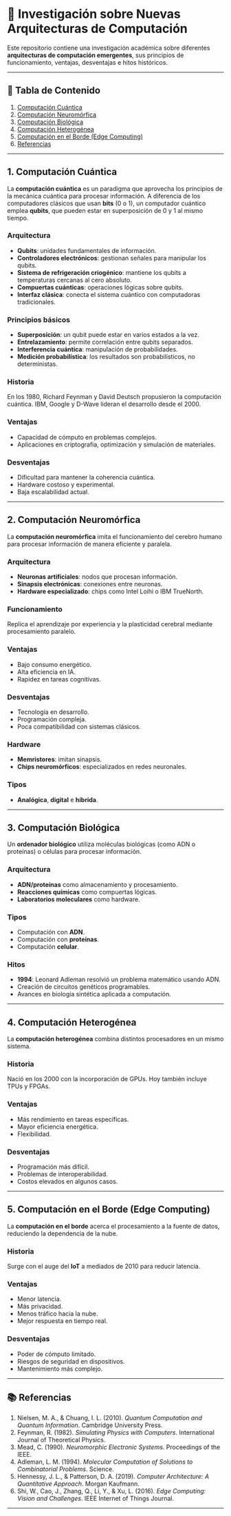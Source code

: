 # 📘 Investigación sobre Nuevas Arquitecturas de Computación

Este repositorio contiene una investigación académica sobre diferentes **arquitecturas de computación emergentes**, sus principios de funcionamiento, ventajas, desventajas e hitos históricos.  

---

## 📑 Tabla de Contenido
1. [Computación Cuántica](#1-computación-cuántica)  
2. [Computación Neuromórfica](#2-computación-neuromórfica)  
3. [Computación Biológica](#3-computación-biológica)  
4. [Computación Heterogénea](#4-computación-heterogénea)  
5. [Computación en el Borde (Edge Computing)](#5-computación-en-el-borde-edge-computing)  
6. [Referencias](#-referencias)  

---

## 1. Computación Cuántica  
La **computación cuántica** es un paradigma que aprovecha los principios de la mecánica cuántica para procesar información. A diferencia de los computadores clásicos que usan **bits** (0 o 1), un computador cuántico emplea **qubits**, que pueden estar en superposición de 0 y 1 al mismo tiempo.  

### Arquitectura  
- **Qubits**: unidades fundamentales de información.  
- **Controladores electrónicos**: gestionan señales para manipular los qubits.  
- **Sistema de refrigeración criogénico**: mantiene los qubits a temperaturas cercanas al cero absoluto.  
- **Compuertas cuánticas**: operaciones lógicas sobre qubits.  
- **Interfaz clásica**: conecta el sistema cuántico con computadoras tradicionales.  

### Principios básicos  
- **Superposición**: un qubit puede estar en varios estados a la vez.  
- **Entrelazamiento**: permite correlación entre qubits separados.  
- **Interferencia cuántica**: manipulación de probabilidades.  
- **Medición probabilística**: los resultados son probabilísticos, no deterministas.  

### Historia  
En los 1980, Richard Feynman y David Deutsch propusieron la computación cuántica. IBM, Google y D-Wave lideran el desarrollo desde el 2000.  

### Ventajas  
- Capacidad de cómputo en problemas complejos.  
- Aplicaciones en criptografía, optimización y simulación de materiales.  

### Desventajas  
- Dificultad para mantener la coherencia cuántica.  
- Hardware costoso y experimental.  
- Baja escalabilidad actual.  

---

## 2. Computación Neuromórfica  
La **computación neuromórfica** imita el funcionamiento del cerebro humano para procesar información de manera eficiente y paralela.  

### Arquitectura  
- **Neuronas artificiales**: nodos que procesan información.  
- **Sinapsis electrónicas**: conexiones entre neuronas.  
- **Hardware especializado**: chips como Intel Loihi o IBM TrueNorth.  

### Funcionamiento  
Replica el aprendizaje por experiencia y la plasticidad cerebral mediante procesamiento paralelo.  

### Ventajas  
- Bajo consumo energético.  
- Alta eficiencia en IA.  
- Rapidez en tareas cognitivas.  

### Desventajas  
- Tecnología en desarrollo.  
- Programación compleja.  
- Poca compatibilidad con sistemas clásicos.  

### Hardware  
- **Memristores**: imitan sinapsis.  
- **Chips neuromórficos**: especializados en redes neuronales.  

### Tipos  
- **Analógica**, **digital** e **híbrida**.  

---

## 3. Computación Biológica  
Un **ordenador biológico** utiliza moléculas biológicas (como ADN o proteínas) o células para procesar información.  

### Arquitectura  
- **ADN/proteínas** como almacenamiento y procesamiento.  
- **Reacciones químicas** como compuertas lógicas.  
- **Laboratorios moleculares** como hardware.  

### Tipos  
- Computación con **ADN**.  
- Computación con **proteínas**.  
- Computación **celular**.  

### Hitos  
- **1994**: Leonard Adleman resolvió un problema matemático usando ADN.  
- Creación de circuitos genéticos programables.  
- Avances en biología sintética aplicada a computación.  

---

## 4. Computación Heterogénea  
La **computación heterogénea** combina distintos procesadores en un mismo sistema.  

### Historia  
Nació en los 2000 con la incorporación de GPUs. Hoy también incluye TPUs y FPGAs.  

### Ventajas  
- Más rendimiento en tareas específicas.  
- Mayor eficiencia energética.  
- Flexibilidad.  

### Desventajas  
- Programación más difícil.  
- Problemas de interoperabilidad.  
- Costos elevados en algunos casos.  

---

## 5. Computación en el Borde (Edge Computing)  
La **computación en el borde** acerca el procesamiento a la fuente de datos, reduciendo la dependencia de la nube.  

### Historia  
Surge con el auge del **IoT** a mediados de 2010 para reducir latencia.  

### Ventajas  
- Menor latencia.  
- Más privacidad.  
- Menos tráfico hacia la nube.  
- Mejor respuesta en tiempo real.  

### Desventajas  
- Poder de cómputo limitado.  
- Riesgos de seguridad en dispositivos.  
- Mantenimiento más complejo.  

---

## 📚 Referencias  

1. Nielsen, M. A., & Chuang, I. L. (2010). *Quantum Computation and Quantum Information*. Cambridge University Press.  
2. Feynman, R. (1982). *Simulating Physics with Computers*. International Journal of Theoretical Physics.  
3. Mead, C. (1990). *Neuromorphic Electronic Systems*. Proceedings of the IEEE.  
4. Adleman, L. M. (1994). *Molecular Computation of Solutions to Combinatorial Problems*. Science.  
5. Hennessy, J. L., & Patterson, D. A. (2019). *Computer Architecture: A Quantitative Approach*. Morgan Kaufmann.  
6. Shi, W., Cao, J., Zhang, Q., Li, Y., & Xu, L. (2016). *Edge Computing: Vision and Challenges*. IEEE Internet of Things Journal.  

---

